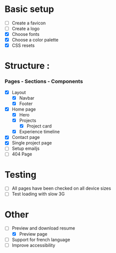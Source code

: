 # Basic setup

- [ ] Create a favicon
- [ ] Create a logo
- [x] Choose fonts
- [x] Choose a color palette
- [x] CSS resets

# Structure :

### Pages - Sections - Components

- [x] Layout
  - [x] Navbar
  - [x] Footer
- [x] Home page
  - [x] Hero
  - [x] Projects
    - [x] Project card
  - [x] Experience timeline
- [x] Contact page
- [x] Single project page
- [ ] Setup emailjs
- [ ] 404 Page

# Testing

- [ ] All pages have been checked on all device sizes
- [ ] Test loading with slow 3G

# Other

- [ ] Preview and download resume
  - [x] Preview page
- [ ] Support for french language
- [ ] Improve accessibility

